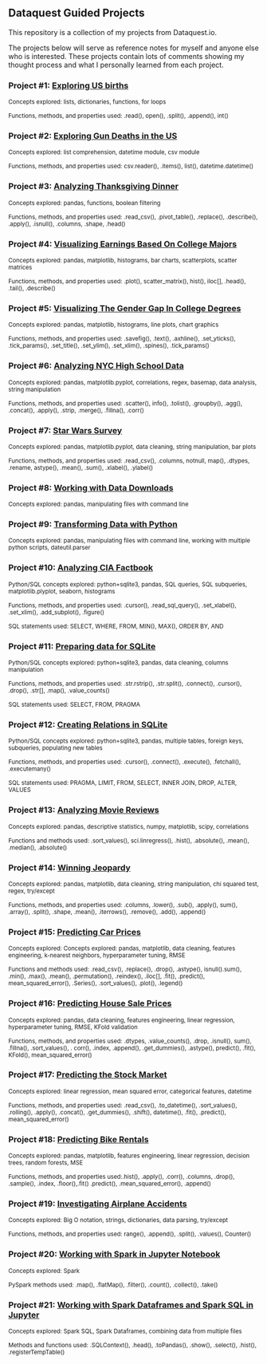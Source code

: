 ## Dataquest Guided Projects

This repository is a collection of my projects from Dataquest.io. 

The projects below will serve as reference notes for myself and anyone else who is interested. These projects contain lots of comments showing my thought process and what I personally learned from each project.

### Project #1: [Exploring US births](https://github.com/sengkchu/Dataquest-Guided-Projects/blob/master/Guided%20Project_%20Explore%20U.S.%20Births/Guided%20Project_%20Explore%20U.S.%20Births.ipynb)
<sub>Concepts explored: lists, dictionaries, functions, for loops</sub>

<sup>Functions, methods, and properties used:  .read(), open(), .split(), .append(), int()</sup>

### Project #2: [Exploring Gun Deaths in the US](https://github.com/sengkchu/Dataquest-Guided-Projects/blob/master/Guided%20Project_%20Exploring%20Gun%20Deaths%20in%20the%20US/Guided%20Project_%20Exploring%20Gun%20Deaths%20in%20the%20US.ipynb)
<sub>Concepts explored: list comprehension, datetime module, csv module</sub>

<sup>Functions, methods, and properties used:  csv.reader(), .items(), list(), datetime.datetime()</sup>

### Project #3: [Analyzing Thanksgiving Dinner](https://github.com/sengkchu/Dataquest-Guided-Projects/blob/master/Guided%20Project_%20Analyzing%20Thanksgiving%20Dinner/Guided%20Project_%20Analyzing%20Thanksgiving%20Dinner.ipynb)
<sub>Concepts explored: pandas, functions, boolean filtering</sub>

<sup>Functions, methods, and properties used:  .read_csv(), .pivot_table(), .replace(), .describe(), .apply(), .isnull(), .columns, .shape, .head()</sup>

### Project #4: [Visualizing Earnings Based On College Majors](https://github.com/sengkchu/Dataquest-Guided-Projects/blob/master/Guided%20Project_%20Visualizing%20Earnings%20Based%20On%20College%20Majors/Guided%20Project_%20Visualizing%20Earnings%20Based%20On%20College%20Majors.ipynb)
<sub>Concepts explored: pandas, matplotlib, histograms, bar charts, scatterplots, scatter matrices</sub>

<sup>Functions, methods, and properties used:  .plot(), scatter_matrix(), hist(), iloc[], .head(), .tail(), .describe()</sup>


### Project #5: [Visualizing The Gender Gap In College Degrees](https://github.com/sengkchu/Dataquest-Guided-Projects/blob/master/Guided%20Project_%20Visualizing%20The%20Gender%20Gap%20In%20College%20Degrees/Guided%20Project_%20Visualizing%20The%20Gender%20Gap%20In%20College%20Degrees.ipynb)
<sub>Concepts explored: pandas, matplotlib, histograms, line plots, chart graphics</sub>

<sup>Functions, methods, and properties used:  .savefig(), .text(), .axhline(), .set_yticks(), .tick_params(), .set_title(), .set_ylim(), .set_xlim(), .spines(), .tick_params()</sup>


### Project #6: [Analyzing NYC High School Data](https://github.com/sengkchu/Dataquest-Guided-Projects/blob/master/Guided%20Project_%20Analyzing%20NYC%20High%20School%20Data/Guided%20Project_%20Analyzing%20NYC%20High%20School%20Data.ipynb)
<sub>Concepts explored: pandas, matplotlib.pyplot, correlations, regex, basemap, data analysis, string manipulation</sub>

<sup>Functions, methods, and properties used:  .scatter(), info(), .tolist(), .groupby(), .agg(), .concat(), .apply(), .strip, .merge(), .fillna(), .corr()</sup>


### Project #7: [Star Wars Survey](https://github.com/sengkchu/Dataquest-Guided-Projects/blob/master/Guided%20Project_%20Star%20Wars%20Survey/Guided%20Project_%20Star%20Wars%20Survey.ipynb)
<sub>Concepts explored: pandas, matplotlib.pyplot, data cleaning, string manipulation, bar plots</sub>

<sup>Functions, methods, and properties used:  .read_csv(), .columns, notnull, map(), .dtypes, .rename, astype(), .mean(), .sum(), .xlabel(), .ylabel()</sup>

### Project #8: [Working with Data Downloads](https://github.com/sengkchu/Dataquest-Guided-Projects/tree/master/Guided%20Project_%20Working%20with%20Data%20Downloads)
<sub>Concepts explored: pandas, manipulating files with command line</sub>

### Project #9: [Transforming Data with Python](https://github.com/sengkchu/Dataquest-Guided-Projects/tree/master/Guided%20Project_%20Transforming%20data%20with%20Python)
<sub>Concepts explored: pandas, manipulating files with command line, working with multiple python scripts, dateutil.parser</sub>


### Project #10: [Analyzing CIA Factbook](https://github.com/sengkchu/Dataquest-Guided-Projects/blob/master/Guided%20Project_%20Analyzing%20CIA%20Factbook%20Data%20Using%20SQLite%20and%20Python/Guided%20Project_%20Analyzing%20CIA%20Factbook%20Data%20Using%20SQLite%20and%20Python.ipynb)
<sub>Python/SQL concepts explored: python+sqlite3, pandas, SQL queries, SQL subqueries, matplotlib.plyplot, seaborn, histograms</sub>

<sub>Functions, methods, and properties used:  .cursor(), .read_sql_query(), .set_xlabel(), .set_xlim(), .add_subplot(), .figure()</sub>

<sub>SQL statements used: SELECT, WHERE, FROM, MIN(), MAX(), ORDER BY, AND</sub>


### Project #11: [Preparing data for SQLite](https://github.com/sengkchu/Dataquest-Guided-Projects/blob/master/Guided%20Project_%20Preparing%20data%20for%20SQLite/Guided%20Project_%20Preparing%20data%20for%20SQLite.ipynb)
<sub>Python/SQL concepts explored: python+sqlite3, pandas, data cleaning, columns manipulation</sub>

<sub>Functions, methods, and properties used:  .str.rstrip(), .str.split(), .connect(), .cursor(), .drop(), .str[], .map(), .value_counts()</sub>

<sub>SQL statements used: SELECT, FROM, PRAGMA</sub>


### Project #12: [Creating Relations in SQLite](https://github.com/sengkchu/Dataquest-Guided-Projects/blob/master/Guided%20Project_%20Creating%20relations%20in%20SQLite/Guided%20Project_%20Creating%20relations%20in%20SQLite.ipynb)
<sub>Python/SQL concepts explored: python+sqlite3, pandas, multiple tables, foreign keys, subqueries, populating new tables</sub>

<sub>Functions, methods, and properties used:  .cursor(), .connect(), .execute(), .fetchall(), .executemany()</sub>

<sub>SQL statements used: PRAGMA, LIMIT, FROM, SELECT, INNER JOIN, DROP, ALTER, VALUES</sub>


### Project #13: [Analyzing Movie Reviews](https://github.com/sengkchu/Dataquest-Guided-Projects/blob/master/Guided%20Project_%20Analyzing%20Movie%20Reviews/Guided%20Project_%20Analyzing%20Movie%20Reviews.ipynb)
<sub>Concepts explored: pandas, descriptive statistics, numpy, matplotlib, scipy, correlations</sub>

<sup>Functions and methods used: .sort_values(), sci.linregress(), .hist(), .absolute(), .mean(), .median(), .absolute()</sup>


### Project #14: [Winning Jeopardy](https://github.com/sengkchu/Dataquest-Guided-Projects/blob/master/Guided%20Project_%20Winning%20Jeopardy/Guided%20Project_%20Winning%20Jeopardy.ipynb)
<sub>Concepts explored: pandas, matplotlib, data cleaning, string manipulation, chi squared test, regex, try/except</sup>

<sup>Functions, methods, and properties used:  .columns, .lower(), .sub(), .apply(), sum(), .array(), .split(), .shape, .mean(), .iterrows(), .remove(), .add(), .append()</sup>

### Project #15: [Predicting Car Prices](https://github.com/sengkchu/Dataquest-Guided-Projects/blob/master/Guided%20Project_%20Predicting%20Car%20Prices/Guided%20Project_%20Predicting%20Car%20Prices.ipynb)
<sub>Concepts explored: Concepts explored: pandas, matplotlib, data cleaning, features engineering, k-nearest neighbors, hyperparameter tuning, RMSE</sup>

<sup>Functions and methods used: .read_csv(), .replace(), .drop(), .astype(), isnull().sum(), .min(), .max(), .mean(), .permutation(), .reindex(), .iloc[], .fit(), .predict(), mean_squared_error(), .Series(), .sort_values(), .plot(), .legend()</sup>

### Project #16: [Predicting House Sale Prices](https://github.com/sengkchu/Dataquest-Guided-Projects-Solutions/tree/master/Guided%20Project_%20Predicting%20House%20Sale%20Prices/Guided%20Project_%20Predicting%20House%20Sale%20Prices.ipynb)
<sub>Concepts explored: pandas, data cleaning, features engineering, linear regression, hyperparameter tuning, RMSE, KFold validation</sub>

<sup>Functions, methods, and properties used: .dtypes, .value_counts(), .drop, .isnull(), sum(), .fillna(), .sort_values(), . corr(), .index, .append(), .get_dummies(), .astype(), predict(), .fit(), KFold(), mean_squared_error()</sup>

### Project #17: [Predicting the Stock Market](https://github.com/sengkchu/Dataquest-Guided-Projects-Solutions/tree/master/Guided%20Project_%20Predicting%20the%20Stock%20Market)
<sub>Concepts explored: linear regression, mean squared error, categorical features, datetime</sub>

<sup>Functions, methods, and properties used: .read_csv(), .to_datetime(), .sort_values(), .rolling(), .apply(), .concat(), .get_dummies(), .shift(), datetime(), .fit(), .predict(), mean_squared_error()</sup>


### Project #18: [Predicting Bike Rentals](https://github.com/sengkchu/Dataquest-Guided-Projects-Solutions/tree/master/Guided%20Project_%20Predicting%20Bike%20Rentals/Guided%20Project_%20Predicting%20Bike%20Rentals.ipynb)
<sub>Concepts explored: pandas, matplotlib, features engineering, linear regression, decision trees, random forests, MSE</sup>

<sup>Functions, methods, and properties used:.hist(), .apply(), .corr(), .columns, .drop(), .sample(), .index, .floor(),.fit() .predict(), .mean_squared_error(), .append()</sup>

### Project #19: [Investigating Airplane Accidents](https://github.com/sengkchu/Dataquest-Guided-Projects-Solutions/tree/master/Guided%20Project_%20Investigating%20Airplane%20Accidents)
<sub>Concepts explored: Big O notation, strings, dictionaries, data parsing, try/except</sub>

<sup>Functions, methods, and properties used: range(), .append(), .split(), .values(), Counter()</sup>

### Project #20: [Working with Spark in Jupyter Notebook](https://github.com/sengkchu/Dataquest-Guided-Projects-Solutions/blob/master/Review%20Project_%20Working%20with%20Spark%20in%20Jupyter%20Notebook/Review%20Project_%20Working%20with%20Spark%20in%20Jupyter%20Notebook.ipynb)
<sub>Concepts explored: Spark</sub>

<sup>PySpark methods used: .map(), .flatMap(), .filter(), .count(), .collect(), .take()</sup>

### Project #21: [Working with Spark Dataframes and Spark SQL in Jupyter](https://github.com/sengkchu/Dataquest-Guided-Projects-Solutions/blob/master/Review%20Project_%20Working%20with%20Spark%20Dataframes%20and%20Spark%20SQL%20in%20Jupyter/Review%20Project_%20Working%20with%20Spark%20Dataframes%20and%20Spark%20SQL%20in%20Jupyter.ipynb)
<sub>Concepts explored: Spark SQL, Spark Dataframes, combining data from multiple files</sub>

<sup>Methods and functions used: .SQLContext(), .head(), .toPandas(), .show(), .select(), .hist(), .registerTempTable()</sup>






